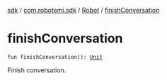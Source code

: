 [sdk](../../index.md) / [com.robotemi.sdk](../index.md) / [Robot](index.md) / [finishConversation](./finish-conversation.md)

# finishConversation

`fun finishConversation(): `[`Unit`](https://kotlinlang.org/api/latest/jvm/stdlib/kotlin/-unit/index.html)

Finish conversation.


